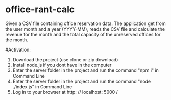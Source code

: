﻿# office-rant-calc
 Given a CSV file containing office reservation data.
 The application get from the user month and a year (YYYY-MM), reads the CSV file and calculate the revenue for the month and
 the total capacity of the unreserved offices for the month.
 
﻿#Activation:

1. Download the project (use clone or zip download)
2. Install node.js if you dont have in the computer
3. Enter the server folder in the project and run the command "npm i" in Command Line 
4. Enter the server folder in the project and run the command "node ./index.js" in Command Line
5. Log in to your browser at http: // localhost: 5000 /
